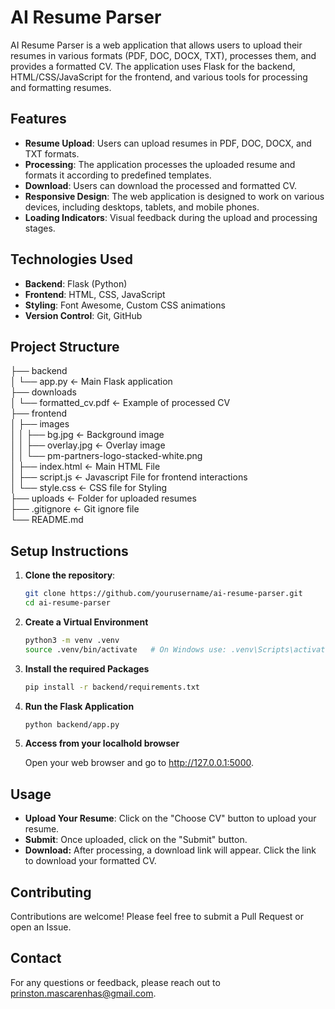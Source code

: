 # AI Resume Parser

AI Resume Parser is a web application that allows users to upload their resumes in various formats (PDF, DOC, DOCX, TXT), processes them, and provides a formatted CV. The application uses Flask for the backend, HTML/CSS/JavaScript for the frontend, and various tools for processing and formatting resumes.

## Features

- **Resume Upload**: Users can upload resumes in PDF, DOC, DOCX, and TXT formats.
- **Processing**: The application processes the uploaded resume and formats it according to predefined templates.
- **Download**: Users can download the processed and formatted CV.
- **Responsive Design**: The web application is designed to work on various devices, including desktops, tablets, and mobile phones.
- **Loading Indicators**: Visual feedback during the upload and processing stages.

## Technologies Used

- **Backend**: Flask (Python)
- **Frontend**: HTML, CSS, JavaScript
- **Styling**: Font Awesome, Custom CSS animations
- **Version Control**: Git, GitHub

## Project Structure

├── backend                                                                                                                                                                   
│   └── app.py                     <- Main Flask application                                                                                                                  
├── downloads                                                                                                                                                                 
│   └── formatted_cv.pdf           <- Example of processed CV                                                                                                      
├── frontend                                                                                                                                                                 
│   ├── images                                                                                                                                                                
│   │   ├── bg.jpg                 <- Background image                                                                                                                        
│   │   ├── overlay.jpg            <- Overlay image                                                                                                                           
│   │   └── pm-partners-logo-stacked-white.png                                                                                                                               
│   ├── index.html                 <- Main HTML File                                                                                                                         
│   ├── script.js                  <- Javascript File for frontend interactions                                                                                              
│   └── style.css                  <- CSS file for Styling                                                                                                                   
├── uploads                        <- Folder for uploaded resumes                                                                                                             
├── .gitignore                     <- Git ignore file                                                                                                                         
└── README.md


## Setup Instructions

1. **Clone the repository**:

   ```bash
   git clone https://github.com/yourusername/ai-resume-parser.git
   cd ai-resume-parser

2. **Create a Virtual Environment**
    
    ```bash
    python3 -m venv .venv
    source .venv/bin/activate   # On Windows use: .venv\Scripts\activate

3. **Install the required Packages**

    ```bash
    pip install -r backend/requirements.txt

4. **Run the Flask Application**
    
    ```bash
    python backend/app.py

5. **Access from your localhold browser**
    
    Open your web browser and go to http://127.0.0.1:5000.

## Usage

- **Upload Your Resume**: Click on the "Choose CV" button to upload your resume.
- **Submit**: Once uploaded, click on the "Submit" button.
- **Download:** After processing, a download link will appear. Click the link to download your formatted CV.

## Contributing

Contributions are welcome! Please feel free to submit a Pull Request or open an Issue.

## Contact
For any questions or feedback, please reach out to prinston.mascarenhas@gmail.com.

